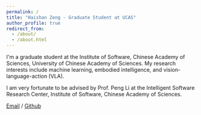 ```yaml
---
permalink: /
title: "Haishan Zeng - Graduate Student at UCAS"
author_profile: true
redirect_from: 
  - /about/
  - /about.html
---
```


I'm a graduate student at the Institute of Software, Chinese Academy of Sciences, University of Chinese Academy of Sciences. My research interests include machine learning, embodied intelligence, and vision-language-action (VLA).

I am very fortunate to be advised by Prof. Peng Li at the Intelligent Software Research Center, Institute of Software, Chinese Academy of Sciences.

[Email](zenghaishan24@mails.ucas.ac.cn) / [Github](https://159357zeng.github.io/)
